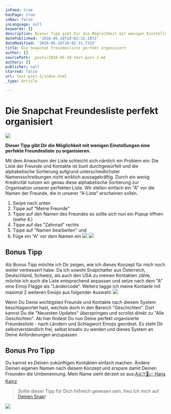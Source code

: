 ```yaml
---
inFeed: true
hasPage: true
inNav: false
inLanguage: null
keywords: []
description: Dieser Tipp gibt Dir die Möglichkeit mit wenigen Einstellungen eine perfekte Freundesliste zu organisieren.
datePublished: '2016-05-18T10:02:32.197Z'
dateModified: '2016-05-18T10:02:31.732Z'
title: Die Snapchat Freundesliste perfekt organisiert
author: []
sourcePath: _posts/2016-05-18-test-post-1.md
authors: []
publisher: null
starred: false
url: test-post-1/index.html
_type: Article

---
```

# Die Snapchat Freundesliste perfekt organisiert
![](https://the-grid-user-content.s3-us-west-2.amazonaws.com/39cb4384-60e8-46e1-98e3-53a4fc4cf7bc.jpg)

**Dieser Tipp gibt Dir die Möglichkeit mit wenigen Einstellungen eine perfekte Freundesliste zu organisieren.**

Mit dem Anwachsen der Liste schleicht sich nämlich ein Problem ein: Die Liste der Freunde und Kontakte ist bunt durchgewürfelt und die alphabetische Sortierung aufgrund unterschiedlichster Namensschreibungen nicht wirklich aussagekräftig. Durch ein wenig Kreativität nutzen wir genau diese alphabetische Sortierung zur Organisation unserer perfekten Liste. Wir stellen einfach ein "A" vor die Namen der Freunde, die in unserer "A-Liste" erscheinen sollen.

1. Swipe nach unten
2. Tippe auf "Meine Freunde"
3. Tippe auf den Namen des Freundes es sollte sich nun ein Popup öffnen (siehe 4.)
4. Tippe auf das "Zahnrad" rechts
5. Tippe auf "Namen bearbeiten" und
6. Füge ein "A" vor dem Namen ein
![](https://the-grid-user-content.s3-us-west-2.amazonaws.com/2efc5844-5e56-44d7-accf-5624476e2aee.jpg)
![](https://the-grid-user-content.s3-us-west-2.amazonaws.com/3e32bb88-e851-4225-8d44-418732706749.jpg)

## Bonus Tipp

Als Bonus Tipp möchte ich Dir zeigen, wie ich dieses Konzept für mich noch weiter verbessert habe. Da ich sowohl Snapchatter aus Österreich, Deutschland, Schweiz, als auch den USA zu meinen Kontakten zähle, möchte ich auch die Liste entsprechend anpassen und setze nach dem "A" eine Emoji Flagge als "Ländercode". Weiters tagge ich meine Kontakte mit maximal 2 weiteren Emojis aus folgender Auswahl:
![](https://the-grid-user-content.s3-us-west-2.amazonaws.com/975777b3-3bc1-4cb5-a19d-007efac67d1a.jpg)

Wenn Du Deine wichtigsten Freunde und Kontakte nach diesem System beschlagwortet hast, wechsle doch in den Bereich "Geschichten". Dort kannst Du die "Neuesten Updates" überspringen und scrollst direkt zu "Alle Geschichten". Ab hier findest Du nun Deine perfekt organisierte Freundesliste - nach Ländern und Schlagwort Emojis geordnet. Es steht Dir selbstverständlich frei, selbst kreativ zu werden und dieses System an Deine Anforderungen anzupassen.

## Bonus Pro Tipp

Du kannst es Deinen zukünftigen Kontakten einfach machen. Ändere Deinen eigenen Namen nach diesem Konzept und erspare damit Deinen Freunden die Umbenennung. Mein Name sieht derzeit so aus:[A🇦🇹👻📈 Hans Kainz][0]

> Sollte dieser Tipp für Dich hilfreich gewesen sein, freu ich mich auf [Deinen Snap][0]!

![](https://the-grid-user-content.s3-us-west-2.amazonaws.com/4aff477e-6bf1-496a-9a8b-4196a8fde102.jpg)

[0]: https://go.snapchat.com/add/hanskainz